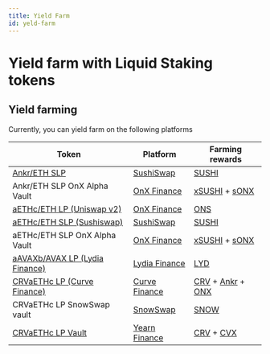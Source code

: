 ```yaml
---
title: Yield Farm
id: yeld-farm
---
```


# Yield farm with Liquid Staking tokens

## Yield farming
Currently, you can yield farm on the following platforms

| Token                                                                                                                  | Platform                                          | Farming rewards                                                                                                                                                                                                                             |
| ---------------------------------------------------------------------------------------------------------------------- | ------------------------------------------------- | ------------------------------------------------------------------------------------------------------------------------------------------------------------------------------------------------------------------------------------------- |
| [Ankr/ETH SLP](https://app.sushi.com/add/0x8290333ceF9e6D528dD5618Fb97a76f268f3EDD4/ETH)                               | [SushiSwap](https://app.sushi.com/farm)           | [SUSHI](https://etherscan.io/token/0x6b3595068778dd592e39a122f4f5a5cf09c90fe2)                                                                                                                                                              |
| Ankr/ETH SLP OnX Alpha Vault                                                                                           | [OnX Finance](https://app.onx.finance/vaults)     | [xSUSHI](https://etherscan.io/token/0x8798249c2E607446EfB7Ad49eC89dD1865Ff4272) + [sONX](https://etherscan.io/token/0xa99f0ad2a539b2867fcfea47f7e71f240940b47c)                                                                             |
| [aETHc/ETH LP (Uniswap v2)](https://app.uniswap.org/#/add/v2/0xE95A203B1a91a908F9B9CE46459d101078c2c3cb/ETH)           | [OnX Finance](https://app.onx.finance/farming)    | [ONS](https://etherscan.io/token/0xfC97C0c12438B6E4CF246cD831b02FeF4950DCAD#balances)                                                                                                                                                       |
| [aETHc/ETH SLP (Sushiswap)](https://app.sushi.com/add/0xE95A203B1a91a908F9B9CE46459d101078c2c3cb/ETH)                  | [SushiSwap](https://app.sushi.com/farm)           | [SUSHI](https://etherscan.io/token/0x6b3595068778dd592e39a122f4f5a5cf09c90fe2)                                                                                                                                                              |
| aETHc/ETH SLP OnX Alpha Vault                                                                                          | [OnX Finance](https://app.onx.finance/vaults)     | [xSUSHI](https://etherscan.io/token/0x8798249c2E607446EfB7Ad49eC89dD1865Ff4272) + [sONX](https://etherscan.io/token/0xa99f0ad2a539b2867fcfea47f7e71f240940b47c)                                                                             |
| [aAVAXb/AVAX LP (Lydia Finance)](https://exchange.lydia.finance/#/add/AVAX/0x6C6f910A79639dcC94b4feEF59Ff507c2E843929) | [Lydia Finance](https://www.lydia.finance/farms)  | [LYD](https://cchain.explorer.avax.network/tokens/0x4C9B4E1AC6F24CdE3660D5E4Ef1eBF77C710C084/token-transfers)                                                                                                                               |
| [CRVaETHc LP (Curve Finance)](https://etherscan.io/address/0xaA17A236F2bAdc98DDc0Cf999AbB47D47Fc0A6Cf)                 | [Curve Finance](https://curve.fi/Ankreth/deposit) | [CRV](https://etherscan.io/token/0xd533a949740bb3306d119cc777fa900ba034cd52) + [Ankr](https://etherscan.io/token/0x8290333cef9e6d528dd5618fb97a76f268f3edd4) + [ONX](https://etherscan.io/token/0xe0ad1806fd3e7edf6ff52fdb822432e847411033) |
| CRVaETHc LP SnowSwap vault                                                                                             | [SnowSwap](https://snowswap.org/crveth/deposit)   | [SNOW](https://etherscan.io/token/0xfe9a29ab92522d14fc65880d817214261d8479ae)                                                                                                                                                               |
| [CRVaETHc LP Vault](https://etherscan.io/address/0x132d8D2C76Db3812403431fAcB00F3453Fc42125)                           | [Yearn Finance](https://yearn.finance/vaults)     | [CRV](https://etherscan.io/token/0xD533a949740bb3306d119CC777fa900bA034cd52) + [CVX](https://etherscan.io/token/0x4e3fbd56cd56c3e72c1403e103b45db9da5b9d2b)                                                                                 |